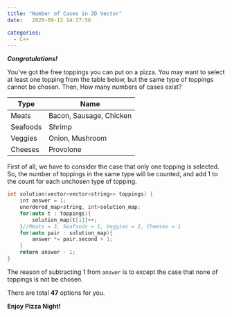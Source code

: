 ```yaml
---
title: "Number of Cases in 2D Vector"
date:   2020-09-13 14:37:56

categories:
  - C++
---
```


**_Congratulations!_**

You've got the free toppings you can put on a pizza. You may want to select at least one topping from the table below, but the same type of toppings cannot be chosen. Then, How many numbers of cases exist?

| Type     | Name                     |
|----------|--------------------------|
| Meats    | Bacon, Sausage, Chicken  |
| Seafoods | Shrimp                   |
| Veggies  | Onion, Mushroom          |
| Cheeses  | Provolone                |

First of all, we have to consider the case that only one topping is selected. So, the number of toppings in the same type will be counted, and add 1 to the count for each unchosen type of topping.

```cpp
int solution(vector<vector<string>> toppings) {
    int answer = 1;
    unordered_map<string, int>solution_map;
    for(auto t : toppings){
        solution_map[t[1]]++;
    }//Meats = 3, Seafoods = 1, Veggies = 2, Cheeses = 1
    for(auto pair : solution_map){
        answer *= pair.second + 1;
    }
    return answer - 1;
}
```

The reason of subtracting 1 from `answer` is to except the case that none of toppings is not be chosen.

There are total **47** options for you.

**Enjoy Pizza Night!**